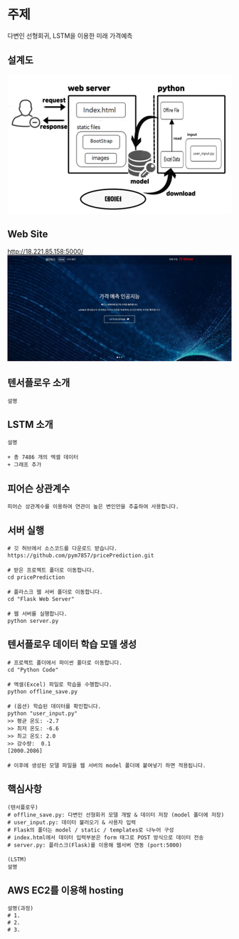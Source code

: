 # 주제
다변인 선형회귀, LSTM을 이용한 미래 가격예측

## 설계도
![bluePrint](./SampleImages/bluePrint.png) 

## Web Site
http://18.221.85.158:5000/ 
<br>
![pic1](./SampleImages/pic1.JPG) 

## 텐서플로우 소개 
```
설명 
```

## LSTM 소개
```
설명

+ 총 7486 개의 엑셀 데이터
+ 그래프 추가 
```

## 피어슨 상관계수
```
피어슨 상관계수를 이용하여 연관이 높은 변인만을 추출하여 사용합니다.
```

## 서버 실행
```
# 깃 허브에서 소스코드를 다운로드 받습니다.
https://github.com/pym7857/pricePrediction.git

# 받은 프로젝트 폴더로 이동합니다.
cd pricePrediction

# 플라스크 웹 서버 폴더로 이동합니다.
cd "Flask Web Server"

# 웹 서버를 실행합니다.
python server.py
```

## 텐서플로우 데이터 학습 모델 생성
```
# 프로젝트 폴더에서 파이썬 폴더로 이동합니다.
cd "Python Code"

# 엑셀(Excel) 파일로 학습을 수행합니다.
python offline_save.py

# (옵션) 학습된 데이터를 확인합니다.
python "user_input.py"
>> 평균 온도: -2.7
>> 최저 온도: -6.6
>> 최고 온도: 2.0
>> 강수량:  0.1
[2000.2086]

# 이후에 생성된 모델 파일을 웹 서버의 model 폴더에 붙여넣기 하면 적용됩니다.
```

## 핵심사항
```
(텐서플로우)
# offline_save.py: 다변인 선형회귀 모델 개발 & 데이터 저장 (model 폴더에 저장)
# user_input.py: 데이터 불러오기 & 사용자 입력
# Flask의 폴더는 model / static / templates로 나누어 구성 
# index.html에서 데이터 입력부분은 form 태그로 POST 방식으로 데이터 전송
# server.py: 플라스크(Flask)를 이용해 웹서버 연동 (port:5000)

(LSTM)
설명
```

## AWS EC2를 이용해 hosting
```
설명(과정)
# 1.
# 2.
# 3.
```

<br>
<br>
